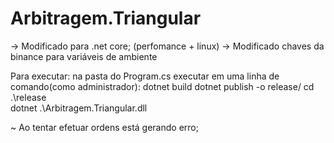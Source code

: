 # Arbitragem.Triangular

-> Modificado para .net core; (perfomance + linux)
-> Modificado chaves da binance para variáveis de ambiente

Para executar:
na pasta do Program.cs executar em uma linha de comando(como administrador):
dotnet build
dotnet publish -o release/
cd .\release\
dotnet .\Arbitragem.Triangular.dll  




~ Ao tentar efetuar ordens está gerando erro;
